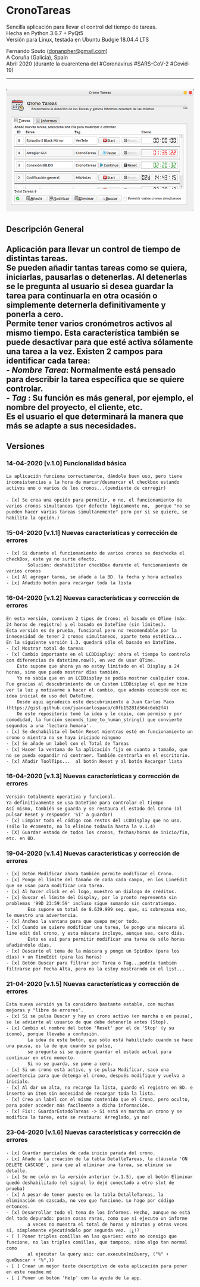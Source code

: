 # CronoTareas
Sencilla aplicación para llevar el control del tiempo de tareas.  
Hecha en Python 3.6.7 + PyQt5  
Versión para Linux, testada en Ubuntu Budgie 18.04.4 LTS
  
Fernando Souto (donanpher@gmail.com)  
A Coruña (Galicia), Spain  
Abril 2020 (durante la cuarentena del #Coronavirus #SARS-CoV-2 #Covid-19)  

---
![](./images/Screenshot_CronoTareas.png)
---
## Descripción General
Aplicación para llevar un control de tiempo de distintas tareas.  
Se pueden añadir tantas tareas como se quiera, iniciarlas, pausarlas o detenerlas. Al detenerlas se le pregunta al usuario si desea guardar la tarea para continuarla en otra ocasión o simplemente deternerla definitivamente y ponerla a cero.  
Permite tener varios cronómetros activos al mismo tiempo. Esta característica también se puede desactivar para que esté activa sólamente una tarea a la vez.
Existen 2 campos para identificar cada tarea:  
	- *Nombre Tarea*: Normalmente está pensado para describir la tarea específica que se quiere controlar.  
	- *Tag*			: Su función es más general, por ejemplo, el nombre del proyecto, el cliente, etc.  
Es el usuario el que determinará la manera que más se adapte a sus necesidades.  
---
## Versiones

### 14-04-2020 [v.1.0] Funcionalidad básica
	La aplicación funciona correctamente, dándole buen uso, pero tiene inconsistencias a la hora de marcar/desmarcar el checkbox estando activos uno o varios de los cronos...(pendiente de corregir)
	
	- [x] Se crea una opción para permitir, o no, el funcionamiento de varios cronos simultaneos (por defecto lógicamente no,  porque "no se pueden hacer varias tareas simultanemente" pero por si se quiere, se habilita la opción.)

### 15-04-2020 [v.1.1] Nuevas características y corrección de errores
	- [x] Si durante el funcionamiento de varios cronos se deschecka el checkBox, este ya no surte efecto.
			Solución: deshabilitar checkBox durante el funcionamiento de varios cronos
	- [x] Al agregar tarea, se añade a la BD. la fecha y hora actuales
	- [x] Añadido botón para recargar toda la lista

### 16-04-2020 [v.1.2] Nuevas características y corrección de errores
	En esta versión, conviven 2 tipos de Crono: el basado en QTime (máx. 24 horas de registro) y el basado en DateTime (sin límites).
	Esta versión es de prueba, funcional pero no recomendable por la innecesidad de tener 2 cronos simultaneos, aparte tema estética...
	En la siguiente versión 1.3. quedará sólo el basado en DateTime.
	- [x] Mostrar total de tareas
	- [x] Cambio importante en el LCDDisplay: ahora el tiempo lo controlo con diferencias de datetime.now(), en vez de usar QTime.
		Esto supone que ahora ya no estoy limitado en el Display a 24 horas, sino que puedo mostrar días también.
		Yo no sabía que en un LCDDisplay se podía mostrar cualquier cosa. Fue gracias al descubrimiento de un Custom LCDDisplay el que me hizo ver la luz y motivarme a hacer el cambio, que además coincide con mi idea inicial de uso del DateTime. 
		Desde aqui agradezco este descubrimiento a Juan Carlos Paco (https://gist.github.com/juancarlospaco/c0fb15281d56dc6eb2f4)
		De este repositorio tomé la idea y le copio, con permiso y por comodidad, la función seconds_time_to_human_string() que convierte segundos a una 'lectura humana'.
	- [x] Se deshabilita el botón Reset mientras esté en funcionamiento un crono o mientra no se haya iniciado ninguno
	- [x] Se añade un label con el Total de Tareas
	- [x] Hacer la ventana de la aplicación fija en cuanto a tamaño, que no se pueda expandir ni contraer. También centrarla en el escritorio.
	- [x] Añadir ToolTips...  al botón Reset y al botón Recargar lista

### 16-04-2020 [v.1.3] Nuevas características y corrección de errores
	Versión totalmente operativa y funcional.
	Ya definitivamente se usa DateTime para controlar el tiempo
	Así mismo, también se guarda y se restaura el estado del Crono (al pulsar Reset y responder 'Sí' a guardar)
	- [x] Limpiar todo el código con restos del LCDDisplay que no uso. (sólo lo #comento, no lo elimino todavía hasta la v.1.4)
	- [X] Guardar estado de todos los cronos, fechas/horas de inicio/fin, etc. en BD.

### 19-04-2020 [v.1.4] Nuevas características y corrección de errores
	- [x] Botón Modificar ahora también permite modificar el Crono.
	- [x] Pongo el límite del tamaño de cada cada campo, en los LineEdit que se usan para modificar una tarea.
	- [x] Al hacer click en el logo, muestro un diálogo de créditos.
	- [x] Buscar el límite del Display, por lo pronto representa sin problemas '99D 23:59:59' incluso sigue sumando sin contratiempo.
			Eso supone un total de 8.639.999 seg. que, si sobrepasa eso, le muestro una advertencia.
	- [x] Ancheo la ventana para que quepa mejor todo.
	- [x] Cuando se quiere modificar una tarea, le pongo una máscara al line edit del crono, y esta máscara incluye, aunque sea, cero diás.
			Esto es así para permitir modificar una tarea de sólo horas añadiéndole días.
	- [x] Descarto el tema de la máscara y pongo un SpinBox (para los días) + un TimeEdit (para las horas)
	- [x] Botón Buscar para filtrar por Tarea o Tag...podría también filtrarse por Fecha Alta, pero no la estoy mostrarndo en el list...

### 21-04-2020 [v.1.5] Nuevas características y corrección de errores
	Esta nueva versión ya la considero bastante estable, con muchas mejoras y "libre de errores".
	- [x] Si se pulsa Buscar y hay un crono activo (en marcha o en pausa), se le advierte al usuario de que debe detenerlo antes (Stop).
	- [x] Cambio el nombre del botón 'Reset' por el de 'Stop' (y su icono), porque llevaba a confusión.  
			La idea de este botón, que sólo está habilitado cuando se hace una pausa, es la de que cuando se pulse,  
			se pregunta si se quiere guardar el estado actual para continuar en otro momento.  
			Si no se guarda, se pone a cero.
	- [x] Si un crono está activo, y se pulsa Modificar, saco una advertencia para que detenga el crono, después modifique y vuelva a inicialo.
	- [x] Al dar un alta, no recargo la lista, guardo el registro en BD. e inserto un item sin necesidad de recargar toda la lista.
	- [x] Creo un label con el mismo contenido que el Crono, pero oculto, para poder acceder más facilmente a dicha información.
	- [x] Fix!: GuardarEstadoTareas -> Si está en marcha un crono y se modifica la tarea, este se restaura: Arreglado, ya no!

### 23-04-2020 [v.1.6] Nuevas características y corrección de errores
	- [x] Guardar parciales de cada inicio parada del crono.
	- [x] Añado a la creación de la tabla DetalleTareas, la cláusula 'ON DELETE CASCADE', para que al eliminar una tarea, se elimine su detalle.
	- [x] Se me coló en la versión anterior (v.1.5), que el botón Eliminar quedó deshabilitado (el signal lo dejé conectado a otro slot de prueba)
	- [x] A pesar de tener puesto en la tabla DetalleTareas, la eliminación en cascada, no veo que funcione. Lo hago por código entonces.
	- [x] Desarrollar todo el tema de los Informes. Hecho, aunque no está del todo depurado: pasan cosas raras, como que si ejecuto un informe
			a veces no muestra el total de horas y minutos y otras veces sí, simplemente ejecutándolo por segunda vez. ¡¿!?
	- [ ] Poner triples comillas en las queries: esto no consigo que funcione, no las triples comillas, que tampoco, sino algo tan normal como
			al ejecutar la query asi: cur.execute(miQuery, ("%" + queBuscar + "%",))
	- [ ] Crear un mejor texto descriptivo de esta aplicación para poner en este readme.md
	- [ ] Poner un botón 'Help' con la ayuda de la app.
